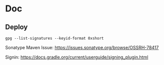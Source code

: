# Doc


## Deploy

```
gpg --list-signatures --keyid-format 0xshort
```

Sonatype Maven Issue: https://issues.sonatype.org/browse/OSSRH-78417

Signin: https://docs.gradle.org/current/userguide/signing_plugin.html

